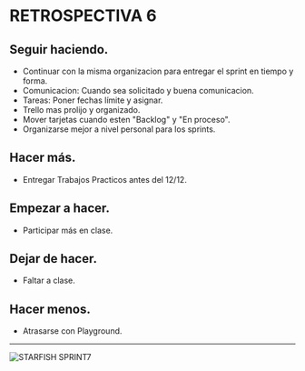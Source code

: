 # RETROSPECTIVA 6

## Seguir haciendo.
- Continuar con la misma organizacion para entregar el sprint en tiempo y forma.
- Comunicacion: Cuando sea solicitado y buena comunicacion.
- Tareas: Poner fechas límite y asignar.
- Trello mas prolijo y organizado.
- Mover tarjetas cuando esten "Backlog" y "En proceso".
- Organizarse mejor a nivel personal para los sprints.

## Hacer más.
- Entregar Trabajos Practicos antes del 12/12.

## Empezar a hacer.
- Participar más en clase.

## Dejar de hacer.
- Faltar a clase.

## Hacer menos.
- Atrasarse con Playground.

 ___
![STARFISH SPRINT7](https://github.com/roxannerbr/grupo_10_TiendArgenta/blob/master/Extras/Retro/StarfishRetro7.png)
